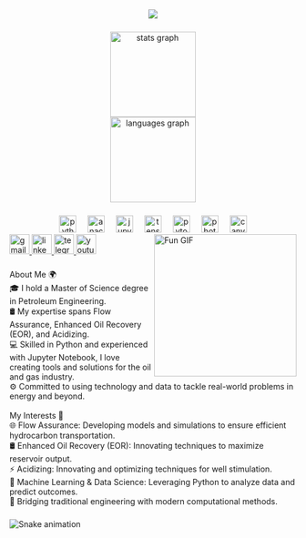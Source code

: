 <h2 align="center"> 
    <img src="https://readme-typing-svg.herokuapp.com/?font=Righteous&size=35&center=true&vCenter=true&width=500&height=70&duration=4000&lines=Hi+There!+👋;+I'm+Pezhman+Nazeri!;" />
</h1>

###

<div align="center">
  <img src="https://github-readme-stats.vercel.app/api?username=pezhman79&hide_title=false&hide_rank=true&show_icons=true&include_all_commits=true&count_private=true&disable_animations=false&theme=dark&locale=en&hide_border=false" height="150" alt="stats graph" /> <br>
  <img src="https://github-readme-stats.vercel.app/api/top-langs?username=pezhman79&locale=en&hide_title=false&layout=compact&card_width=320&langs_count=5&theme=dark&hide_border=false" height="150" alt="languages graph"  />
</div>

###

<div align="center">
  <img src="https://cdn.jsdelivr.net/gh/devicons/devicon/icons/python/python-original.svg" height="30" alt="python logo"  />
  <img width="12" />
  <img src="https://cdn.jsdelivr.net/gh/devicons/devicon/icons/anaconda/anaconda-original.svg" height="30" alt="anaconda logo"  />
  <img width="12" />
  <img src="https://cdn.jsdelivr.net/gh/devicons/devicon/icons/jupyter/jupyter-original.svg" height="30" alt="jupyter logo"  />
  <img width="12" />
  <img src="https://cdn.jsdelivr.net/gh/devicons/devicon/icons/tensorflow/tensorflow-original.svg" height="30" alt="tensorflow logo"  />
  <img width="12" />
  <img src="https://cdn.jsdelivr.net/gh/devicons/devicon/icons/pytorch/pytorch-original.svg" height="30" alt="pytorch logo"  />
  <img width="12" />
  <img src="https://cdn.jsdelivr.net/gh/devicons/devicon/icons/photoshop/photoshop-plain.svg" height="30" alt="photoshop logo"  />
  <img width="12" />
  <img src="https://cdn.jsdelivr.net/gh/devicons/devicon/icons/canva/canva-original.svg" height="30" alt="canva logo"  />
</div>

<img src="https://media0.giphy.com/media/v1.Y2lkPTc5MGI3NjExNjQ5am95OHRjMW1wdXZnYzNuOGkxdmV0N3Zrc3p3Z3Y2amFobGNmaCZlcD12MV9pbnRlcm5hbF9naWZfYnlfaWQmY3Q9Zw/dBFdPL9iTLRfi/giphy.gif" width="250px" align="right" alt="Fun GIF">

<div align="left">
  <a href="https://mail.google.com/mail/?view=cm&fs=1&to=pejamnnazeri79@gmail.com" target="_blank">
    <img src="https://img.shields.io/static/v1?message=Gmail&logo=gmail&label=&color=D14836&logoColor=white&labelColor=&style=for-the-badge" height="35" alt="gmail logo"  />
  </a>
  <a href="https://www.linkedin.com/in/pezhmannazeri/" target="_blank">
    <img src="https://img.shields.io/static/v1?message=LinkedIn&logo=linkedin&label=&color=0077B5&logoColor=white&labelColor=&style=for-the-badge" height="35" alt="linkedin logo"  />
  </a>
  <a href="t.me/@pezhmnnazeri" target="_blank">
    <img src="https://img.shields.io/static/v1?message=Telegram&logo=telegram&label=&color=2CA5E0&logoColor=white&labelColor=&style=for-the-badge" height="35" alt="telegram logo"  />
  </a>
  <a href="www.youtube.com/drcryptoo" target="_blank">
    <img src="https://img.shields.io/static/v1?message=Youtube&logo=youtube&label=&color=FF0000&logoColor=white&labelColor=&style=for-the-badge" height="35" alt="youtube logo"  />
  </a>
</div>

###

<p align="left">About Me 🌍<br>🎓 I hold a Master of Science degree in Petroleum Engineering.<br>🛢️ My expertise spans Flow Assurance, Enhanced Oil Recovery (EOR), and Acidizing.<br>💻 Skilled in Python and experienced with Jupyter Notebook, I love creating tools and solutions for the oil and gas industry.<br>⚙️ Committed to using technology and data to tackle real-world problems in energy and beyond.<br><br>My Interests 🚀<br>🌐 Flow Assurance: Developing models and simulations to ensure efficient hydrocarbon transportation.<br>🛢️ Enhanced Oil Recovery (EOR): Innovating techniques to maximize reservoir output.<br>⚡ Acidizing: Innovating and optimizing techniques for well stimulation.<br>🤖 Machine Learning & Data Science: Leveraging Python to analyze data and predict outcomes.<br>🧪 Bridging traditional engineering with modern computational methods.</p>

###

<img src="https://raw.githubusercontent.com/pezhman79/pezhman79/output/snake.svg" alt="Snake animation" />

###
